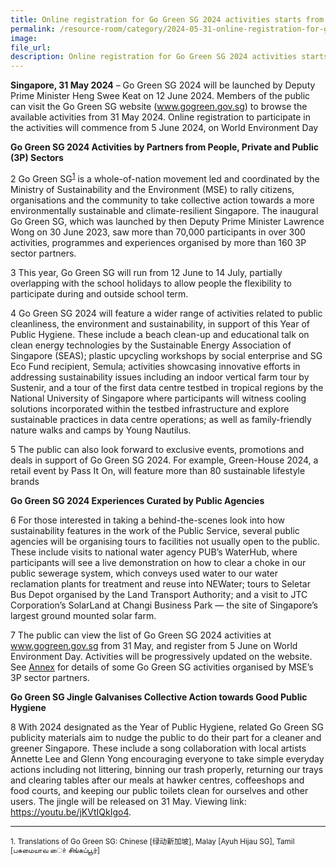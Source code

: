 ```yaml
---  
title: Online registration for Go Green SG 2024 activities starts from 5 June 2024
permalink: /resource-room/category/2024-05-31-online-registration-for-go-green-sg-2024-activities-starts-from-5-june-2024
image:  
file_url:  
description: Online registration for Go Green SG 2024 activities starts from 5 June 2024
--- 
```

**Singapore, 31 May 2024** – Go Green SG 2024 will be launched by Deputy Prime Minister Heng Swee Keat on 12 June 2024. Members of the public can visit the Go Green SG website (<a href="www.gogreen.gov.sg">www.gogreen.gov.sg</a>) to browse the available activities from 31 May 2024. Online registration to participate in the activities will commence from 5 June 2024, on World Environment Day

**Go Green SG 2024 Activities by Partners from People, Private and Public (3P) Sectors**

2  Go Green SG<sup><a href="#fn1" id="ref1">1</a></sup> is a whole-of-nation movement led and coordinated by the Ministry of Sustainability and the Environment (MSE) to rally citizens, organisations and the community to take collective action towards a more environmentally sustainable and climate-resilient Singapore. The inaugural Go Green SG, which was launched by then Deputy Prime Minister Lawrence Wong on 30 June 2023, saw more than 70,000 participants in over 300 activities, programmes and experiences organised by more than 160 3P sector partners.

3  This year, Go Green SG will run from 12 June to 14 July, partially overlapping with the school holidays to allow people the flexibility to participate during and outside school term.

4  Go Green SG 2024 will feature a wider range of activities related to public cleanliness, the environment and sustainability, in support of this Year of Public Hygiene. These include a beach clean-up and educational talk on clean energy technologies by the Sustainable Energy Association of Singapore (SEAS); plastic upcycling workshops by social enterprise and SG Eco Fund recipient, Semula; activities showcasing innovative efforts in addressing sustainability issues including an indoor vertical farm tour by Sustenir, and a tour of the first data centre testbed in tropical regions by the National University of Singapore where participants will witness cooling solutions incorporated within the testbed infrastructure and explore sustainable practices in data centre operations; as well as family-friendly nature walks and camps by Young Nautilus. 

5  The public can also look forward to exclusive events, promotions and deals in support of Go Green SG 2024. For example, Green-House 2024, a retail event by Pass It On, will feature more than 80 sustainable lifestyle brands

**Go Green SG 2024 Experiences Curated by Public Agencies**

6  For those interested in taking a behind-the-scenes look into how sustainability features in the work of the Public Service, several public agencies will be organising tours to facilities not usually open to the public. These include visits to national water agency PUB’s WaterHub, where participants will see a live demonstration on how to clear a choke in our public sewerage system, which conveys used water to our water reclamation plants for treatment and reuse into NEWater; tours to Seletar Bus Depot organised by the Land Transport Authority; and a visit to JTC Corporation’s SolarLand at Changi Business Park — the site of Singapore’s largest ground mounted solar farm.

7  The public can view the list of Go Green SG 2024 activities at <a href="www.gogreen.gov.sg">www.gogreen.gov.sg</a> from 31 May, and register from 5 June on World Environment Day. Activities will be progressively updated on the website. See <a href="/resources/Media-Release-Online-Registration-for-Go-Green-SG-2024-Activities-Starts-from-5-June-2024.pdf">Annex</a> for details of some Go Green SG activities organised by MSE’s 3P sector partners.

**Go Green SG Jingle Galvanises Collective Action towards Good Public Hygiene**

8  With 2024 designated as the Year of Public Hygiene, related Go Green SG publicity materials aim to nudge the public to do their part for a cleaner and greener Singapore. These include a song collaboration with local artists Annette Lee and Glenn Yong encouraging everyone to take simple everyday actions including not littering, binning our trash properly, returning our trays and clearing tables after our meals at hawker centres, coffeeshops and food courts, and keeping our public toilets clean for ourselves and other users. The jingle will be released on 31 May. Viewing link: <a href="https://youtu.be/jKVtIQkIgo4">https://youtu.be/jKVtIQkIgo4</a>.

***

<sup id="fn1">1. Translations of Go Green SG: Chinese [绿动新加坡], Malay [Ayuh Hijau SG], Tamil [பசுமையாவ ாை் சிங்கப்பூர்]</sup>
